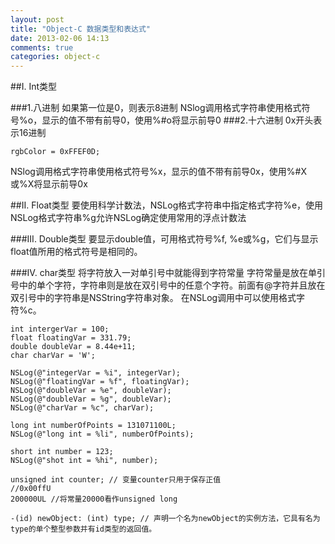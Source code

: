 ```yaml
---
layout: post
title: "Object-C 数据类型和表达式"
date: 2013-02-06 14:13
comments: true
categories: object-c
---
```


##I. Int类型

###1.八进制
如果第一位是0，则表示8进制
NSlog调用格式字符串使用格式符号%o，显示的值不带有前导0，使用%#o将显示前导0
###2.十六进制
0x开头表示16进制
``` objc
rgbColor = 0xFFEF0D;
```
NSlog调用格式字符串使用格式符号%x，显示的值不带有前导0x，使用%#X或%X将显示前导0x

##II. Float类型
要使用科学计数法，NSLog格式字符串中指定格式字符%e，使用NSLog格式字符串%g允许NSLog确定使用常用的浮点计数法

###III. Double类型
要显示double值，可用格式符号%f, %e或%g，它们与显示float值所用的格式符号是相同的。

###IV. char类型
将字符放入一对单引号中就能得到字符常量
字符常量是放在单引号中的单个字符，字符串则是放在双引号中的任意个字符。前面有@字符并且放在双引号中的字符串是NSString字符串对象。
在NSLog调用中可以使用格式字符%c。


``` objc 
int intergerVar = 100;
float floatingVar = 331.79;
double doubleVar = 8.44e+11;
char charVar = 'W';

NSLog(@"integerVar = %i", integerVar);
NSLog(@"floatingVar = %f", floatingVar);
NSLog(@"doubleVar = %e", doubleVar);
NSLog(@"doubleVar = %g", doubleVar);
NSLog(@"charVar = %c", charVar);
```

``` objc
long int numberOfPoints = 131071100L;
NSLog(@"long int = %li", numberOfPoints);

short int number = 123;
NSLog(@"shot int = %hi", number);

unsigned int counter; // 变量counter只用于保存正值
//0x00ffU
200000UL //将常量20000看作unsigned long
```

``` objc
-(id) newObject: (int) type; // 声明一个名为newObject的实例方法，它具有名为type的单个整型参数并有id类型的返回值。
```

